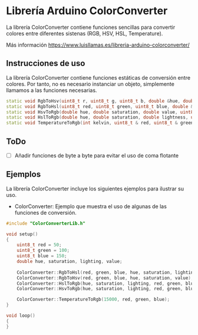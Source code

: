 # Librería Arduino ColorConverter
La librería ColorConverter contiene funciones sencillas para convertir colores entre diferentes sistenas (RGB, HSV, HSL, Temperature).

Más información https://www.luisllamas.es/libreria-arduino-colorconverter/

## Instrucciones de uso

La librería ColorConverter contiene funciones estáticas de conversión entre colores. Por tanto, no es necesario instanciar un objeto, simplemente llamamos a las funciones necesarias.

```c++
static void RgbToHsv(uint8_t r, uint8_t g, uint8_t b, double &hue, double &saturation, double &value);
static void RgbToHsl(uint8_t red, uint8_t green, uint8_t blue, double &hue, double &saturation, double &lighting);	
static void HsvToRgb(double hue, double saturation, double value, uint8_t & red, uint8_t & green, uint8_t & blue);
static void HslToRgb(double hue, double saturation, double lightness, uint8_t &red, uint8_t &green, uint8_t &blue);
static void TemperatureToRgb(int kelvin, uint8_t & red, uint8_t & green, uint8_t & blue);
```

## ToDo
- [ ] Añadir funciones de byte a byte para evitar el uso de coma flotante

## Ejemplos
La librería ColorConverter incluye los siguientes ejemplos para ilustrar su uso.

* ColorConverter: Ejemplo que muestra el uso de algunas de las funciones de conversión.
```c++
#include "ColorConverterLib.h"

void setup() 
{
	uint8_t red = 50;
	uint8_t green = 100;
	uint8_t blue = 150;
	double hue, saturation, lighting, value;
	
	ColorConverter::RgbToHsl(red, green, blue, hue, saturation, lighting);
	ColorConverter::RgbToHsv(red, green, blue, hue, saturation, value);
	ColorConverter::HslToRgb(hue, saturation, lighting, red, green, blue);
	ColorConverter::HsvToRgb(hue, saturation, lighting, red, green, blue);

	ColorConverter::TemperatureToRgb(15000, red, green, blue);
}

void loop() 
{
}
```
